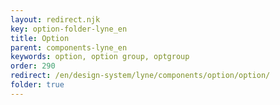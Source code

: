 ```yaml
---
layout: redirect.njk
key: option-folder-lyne_en
title: Option
parent: components-lyne_en
keywords: option, option group, optgroup
order: 290
redirect: /en/design-system/lyne/components/option/option/
folder: true
---
```

